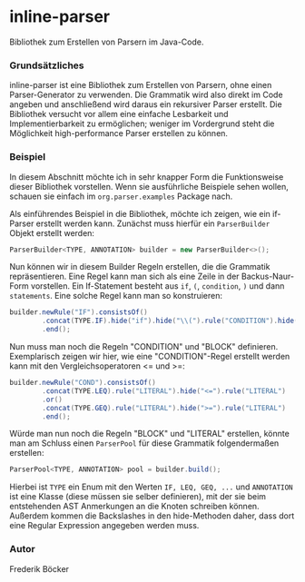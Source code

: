 # inline-parser
Bibliothek zum Erstellen von Parsern im Java-Code.

### Grundsätzliches
inline-parser ist eine Bibliothek zum Erstellen von Parsern, ohne einen Parser-Generator
zu verwenden. Die Grammatik wird also direkt im Code angeben und anschließend
wird daraus ein rekursiver Parser erstellt.
Die Bibliothek versucht vor allem eine einfache Lesbarkeit und Implementierbarkeit zu ermöglichen;
weniger im Vordergrund steht die Möglichkeit high-performance Parser erstellen zu können.

### Beispiel
In diesem Abschnitt möchte ich in sehr knapper Form die Funktionsweise dieser
Bibliothek vorstellen. Wenn sie ausführliche Beispiele sehen wollen, schauen sie einfach im
`org.parser.examples` Package nach.

Als einführendes Beispiel in die Bibliothek, möchte ich zeigen, wie ein if-Parser
erstellt werden kann. Zunächst muss hierfür ein `ParserBuilder` Objekt erstellt werden:
```java
ParserBuilder<TYPE, ANNOTATION> builder = new ParserBuilder<>();
```
Nun können wir in diesem Builder Regeln erstellen, die die Grammatik repräsentieren.
Eine Regel kann man sich als eine Zeile in der Backus-Naur-Form vorstellen. Ein
If-Statement besteht aus `if`, `(`, `condition`, `)` und dann `statements`.
Eine solche Regel kann man so konstruieren:
```java
builder.newRule("IF").consistsOf()
        .concat(TYPE.IF).hide("if").hide("\\(").rule("CONDITION").hide("\\)").rule("BLOCK")
        .end();
```
Nun muss man noch die Regeln "CONDITION" und "BLOCK" definieren. Exemplarisch zeigen
wir hier, wie eine "CONDITION"-Regel erstellt werden kann mit den Vergleichsoperatoren
<= und >=:
```java
builder.newRule("COND").consistsOf()
        .concat(TYPE.LEQ).rule("LITERAL").hide("<=").rule("LITERAL")
        .or()
        .concat(TYPE.GEQ).rule("LITERAL").hide(">=").rule("LITERAL")
        .end();
```
Würde man nun noch die Regeln "BLOCK" und "LITERAL" erstellen, könnte man am Schluss
einen `ParserPool` für diese Grammatik folgendermaßen erstellen:
```java
ParserPool<TYPE, ANNOTATION> pool = builder.build();
```

Hierbei ist `TYPE` ein Enum mit den Werten `IF, LEQ, GEQ, ...` und 
`ANNOTATION` ist eine Klasse (diese müssen sie selber definieren), mit der sie beim entstehenden AST 
Anmerkungen an die Knoten schreiben können. Außerdem kommen die Backslashes in den hide-Methoden
daher, dass dort eine Regular Expression angegeben werden muss.

### Autor
Frederik Böcker

